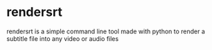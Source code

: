 # rendersrt
rendersrt is a simple command line tool made with python to render a subtitle file into any video or audio files
